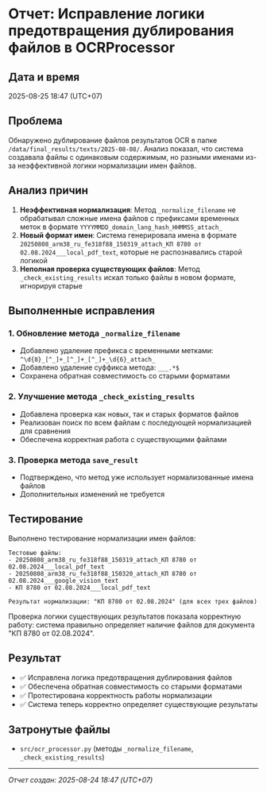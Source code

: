 # Отчет: Исправление логики предотвращения дублирования файлов в OCRProcessor

## Дата и время
2025-08-25 18:47 (UTC+07)

## Проблема
Обнаружено дублирование файлов результатов OCR в папке `/data/final_results/texts/2025-08-08/`. Анализ показал, что система создавала файлы с одинаковым содержимым, но разными именами из-за неэффективной логики нормализации имен файлов.

## Анализ причин
1. **Неэффективная нормализация**: Метод `_normalize_filename` не обрабатывал сложные имена файлов с префиксами временных меток в формате `YYYYMMDD_domain_lang_hash_HHMMSS_attach_`
2. **Новый формат имен**: Система генерировала имена в формате `20250808_arm38_ru_fe318f88_150319_attach_КП 8780 от 02.08.2024___local_pdf_text`, которые не распознавались старой логикой
3. **Неполная проверка существующих файлов**: Метод `_check_existing_results` искал только файлы в новом формате, игнорируя старые

## Выполненные исправления

### 1. Обновление метода `_normalize_filename`
- Добавлено удаление префикса с временными метками: `^\d{8}_[^_]+_[^_]+_[^_]+_\d{6}_attach_`
- Добавлено удаление суффикса метода: `___.*$`
- Сохранена обратная совместимость со старыми форматами

### 2. Улучшение метода `_check_existing_results`
- Добавлена проверка как новых, так и старых форматов файлов
- Реализован поиск по всем файлам с последующей нормализацией для сравнения
- Обеспечена корректная работа с существующими файлами

### 3. Проверка метода `save_result`
- Подтверждено, что метод уже использует нормализованные имена файлов
- Дополнительных изменений не требуется

## Тестирование
Выполнено тестирование нормализации имен файлов:

```
Тестовые файлы:
- 20250808_arm38_ru_fe318f88_150319_attach_КП 8780 от 02.08.2024___local_pdf_text
- 20250808_arm38_ru_fe318f88_150320_attach_КП 8780 от 02.08.2024___google_vision_text  
- КП 8780 от 02.08.2024___local_pdf_text

Результат нормализации: "КП 8780 от 02.08.2024" (для всех трех файлов)
```

Проверка логики существующих результатов показала корректную работу: система правильно определяет наличие файлов для документа "КП 8780 от 02.08.2024".

## Результат
- ✅ Исправлена логика предотвращения дублирования файлов
- ✅ Обеспечена обратная совместимость со старыми форматами
- ✅ Протестирована корректность работы нормализации
- ✅ Система теперь корректно определяет существующие результаты

## Затронутые файлы
- `src/ocr_processor.py` (методы `_normalize_filename`, `_check_existing_results`)

---
*Отчет создан: 2025-08-24 18:47 (UTC+07)*